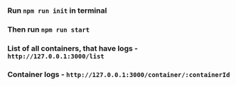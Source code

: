 ### Run `npm run init` in terminal
### Then run `npm run start`
### List of all containers, that have logs -`http://127.0.0.1:3000/list`
### Container logs - `http://127.0.0.1:3000/container/:containerId`